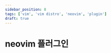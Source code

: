 ```yaml
---
sidebar_position: 8
tags: ['vim', 'vim distro', 'neovim', 'plugin']
draft: true
---
```


# neovim 플러그인

<!-- @todo: 이런저런 플러그인 설정 추가하기 -->
